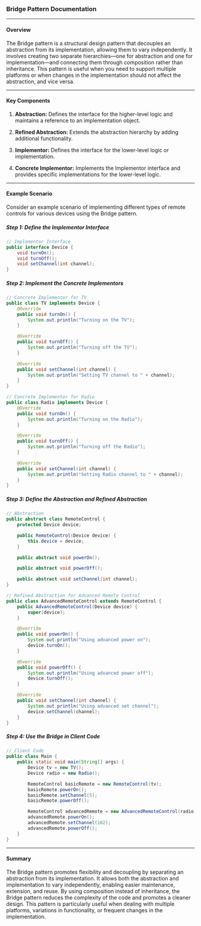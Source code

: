 ### Bridge Pattern Documentation

---

#### Overview

The Bridge pattern is a structural design pattern that decouples an abstraction from its implementation, allowing them to vary independently. It involves creating two separate hierarchies—one for abstraction and one for implementation—and connecting them through composition rather than inheritance. This pattern is useful when you need to support multiple platforms or when changes in the implementation should not affect the abstraction, and vice versa.

---

#### Key Components

1. **Abstraction:** Defines the interface for the higher-level logic and maintains a reference to an implementation object.

2. **Refined Abstraction:** Extends the abstraction hierarchy by adding additional functionality.

3. **Implementor:** Defines the interface for the lower-level logic or implementation.

4. **Concrete Implementor:** Implements the Implementor interface and provides specific implementations for the lower-level logic.

---

#### Example Scenario

Consider an example scenario of implementing different types of remote controls for various devices using the Bridge pattern.

##### Step 1: Define the Implementor Interface

```java
// Implementor Interface
public interface Device {
    void turnOn();
    void turnOff();
    void setChannel(int channel);
}
```

##### Step 2: Implement the Concrete Implementors

```java
// Concrete Implementor for TV
public class TV implements Device {
    @Override
    public void turnOn() {
        System.out.println("Turning on the TV");
    }

    @Override
    public void turnOff() {
        System.out.println("Turning off the TV");
    }

    @Override
    public void setChannel(int channel) {
        System.out.println("Setting TV channel to " + channel);
    }
}

// Concrete Implementor for Radio
public class Radio implements Device {
    @Override
    public void turnOn() {
        System.out.println("Turning on the Radio");
    }

    @Override
    public void turnOff() {
        System.out.println("Turning off the Radio");
    }

    @Override
    public void setChannel(int channel) {
        System.out.println("Setting Radio channel to " + channel);
    }
}
```

##### Step 3: Define the Abstraction and Refined Abstraction

```java
// Abstraction
public abstract class RemoteControl {
    protected Device device;

    public RemoteControl(Device device) {
        this.device = device;
    }

    public abstract void powerOn();

    public abstract void powerOff();

    public abstract void setChannel(int channel);
}

// Refined Abstraction for Advanced Remote Control
public class AdvancedRemoteControl extends RemoteControl {
    public AdvancedRemoteControl(Device device) {
        super(device);
    }

    @Override
    public void powerOn() {
        System.out.println("Using advanced power on");
        device.turnOn();
    }

    @Override
    public void powerOff() {
        System.out.println("Using advanced power off");
        device.turnOff();
    }

    @Override
    public void setChannel(int channel) {
        System.out.println("Using advanced set channel");
        device.setChannel(channel);
    }
}
```

##### Step 4: Use the Bridge in Client Code

```java
// Client Code
public class Main {
    public static void main(String[] args) {
        Device tv = new TV();
        Device radio = new Radio();

        RemoteControl basicRemote = new RemoteControl(tv);
        basicRemote.powerOn();
        basicRemote.setChannel(5);
        basicRemote.powerOff();

        RemoteControl advancedRemote = new AdvancedRemoteControl(radio);
        advancedRemote.powerOn();
        advancedRemote.setChannel(102);
        advancedRemote.powerOff();
    }
}
```

---

#### Summary

The Bridge pattern promotes flexibility and decoupling by separating an abstraction from its implementation. It allows both the abstraction and implementation to vary independently, enabling easier maintenance, extension, and reuse. By using composition instead of inheritance, the Bridge pattern reduces the complexity of the code and promotes a cleaner design. This pattern is particularly useful when dealing with multiple platforms, variations in functionality, or frequent changes in the implementation.
